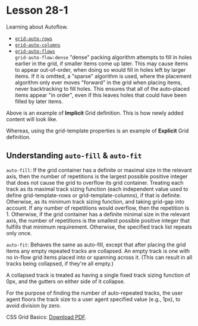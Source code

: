 # Lesson 28-1

Learning about Autoflow.

- [`grid-auto-rows`](https://developer.mozilla.org/en-US/docs/Web/CSS/grid-auto-rows)
- [`grid-auto-columns`](https://developer.mozilla.org/en-US/docs/Web/CSS/grid-auto-columns)
- [`grid-auto-flows`](https://developer.mozilla.org/en-US/docs/Web/CSS/grid-auto-flow)<br>
  `grid-auto-flow:dense`
  "dense" packing algorithm attempts to fill in holes earlier in the grid, if smaller items come up later. This may cause items to appear out-of-order, when doing so would fill in holes left by larger items.
  If it is omitted, a "sparse" algorithm is used, where the placement algorithm only ever moves "forward" in the grid when placing items, never backtracking to fill holes. This ensures that all of the auto-placed items appear "in order", even if this leaves holes that could have been filled by later items.

Above is an example of **Implicit** Grid definition. This is how newly added content will look like.

Whereas, using the grid-template properties is an example of **Explicit** Grid definition.

## Understanding `auto-fill` & `auto-fit`

`auto-fill`: If the grid container has a definite or maximal size in the relevant axis, then the number of repetitions is the largest possible positive integer that does not cause the grid to overflow its grid container. Treating each track as its maximal track sizing function (each independent value used to define grid-template-rows or grid-template-columns), if that is definite. Otherwise, as its minimum track sizing function, and taking grid-gap into account. If any number of repetitions would overflow, then the repetition is 1. Otherwise, if the grid container has a definite minimal size in the relevant axis, the number of repetitions is the smallest possible positive integer that fulfills that minimum requirement. Otherwise, the specified track list repeats only once.

`auto-fit`: Behaves the same as auto-fill, except that after placing the grid items any empty repeated tracks are collapsed. An empty track is one with no in-flow grid items placed into or spanning across it. (This can result in all tracks being collapsed, if they're all empty.)

A collapsed track is treated as having a single fixed track sizing function of 0px, and the gutters on either side of it collapse.

For the purpose of finding the number of auto-repeated tracks, the user agent floors the track size to a user agent specified value (e.g., 1px), to avoid division by zero.

<p>CSS Grid Basics: <a href="css-grid.pdf">Download PDF</a>.</p></embed>
